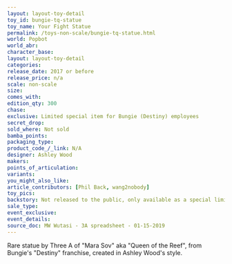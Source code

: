 ```yaml
---
layout: layout-toy-detail 
toy_id: bungie-tq-statue
toy_name: Your Fight Statue
permalink: /toys-non-scale/bungie-tq-statue.html
world: Popbot
world_abr: 
character_base: 
layout: layout-toy-detail
categories: 
release_date: 2017 or before
release_price: n/a 
scale: non-scale
size: 
comes_with: 
edition_qty: 300
chase: 
exclusive: Limited special item for Bungie (Destiny) employees
secret_drop: 
sold_where: Not sold
bamba_points: 
packaging_type: 
product_code_/_link: N/A
designer: Ashley Wood
makers: 
points_of_articulation: 
variants: 
you_might_also_like: 
article_contributors: [Phil Back, wang2nobody]
toy_pics: 
backstory: Not released to the public, only available as a special limited item to Bungie employees who worked on the video game, "Destiny". Offered as a "surprise". Unclear if it was a gift or exclusive purchase opportunity. 
sale_type: 
event_exclusive: 
event_details: 
source_doc: MW Wutasi - 3A spreadsheet - 01-15-2019
---
```

Rare statue by Three A of "Mara Sov" aka "Queen of the Reef", from Bungie's "Destiny" franchise, created in Ashley Wood's style.